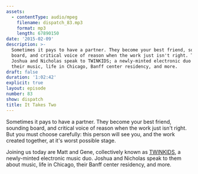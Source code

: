 ```yaml
---
assets:
  - contentType: audio/mpeg
    filename: dispatch_83.mp3
    format: mp3
    length: 67890150
date: '2015-02-09'
description: >-
  Sometimes it pays to have a partner. They become your best friend, sounding
  board, and critical voice of reason when the work just isn't right. This week,
  Joshua and Nicholas speak to TWINKIDS; a newly-minted electronic duo about
  their music, life in Chicago, Banff center residency, and more.
draft: false
duration: '1:02:42'
explicit: true
layout: episode
number: 83
show: dispatch
title: It Takes Two
---
```

Sometimes it pays to have a partner. They become your best friend, sounding board, and critical voice of reason when the work just isn't right. But you must choose carefully: this person will see you, and the work created together, at it's worst possible stage.

Joining us today are Matt and Gene, collectively known as [TWINKIDS](https://www.facebook.com/officialtwinkids), a newly-minted electronic music duo. Joshua and Nicholas speak to them about music, life in Chicago, their Banff center residency, and more.